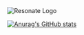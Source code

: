 <img src="https://www.resonate.tech/assets/images/sitelayout/shared/resonate-logo-color.png" alt="Resonate Logo">



[![Anurag's GitHub stats](https://github-readme-stats.vercel.app/api?username=conwys)](https://github.com/anuraghazra/github-readme-stats)

